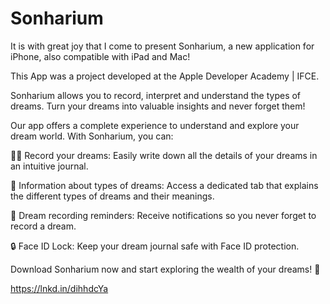 # Sonharium
It is with great joy that I come to present Sonharium, a new application for iPhone, also compatible with iPad and Mac!

This App was a project developed at the Apple Developer Academy | IFCE.

Sonharium allows you to record, interpret and understand the types of dreams. Turn your dreams into valuable insights and never forget them!

Our app offers a complete experience to understand and explore your dream world. With Sonharium, you can:

✍🏼 Record your dreams: Easily write down all the details of your dreams in an intuitive journal.

🧐 Information about types of dreams: Access a dedicated tab that explains the different types of dreams and their meanings.

📳 Dream recording reminders: Receive notifications so you never forget to record a dream.

🔒 Face ID Lock: Keep your dream journal safe with Face ID protection.

Download Sonharium now and start exploring the wealth of your dreams! 💭

https://lnkd.in/dihhdcYa
